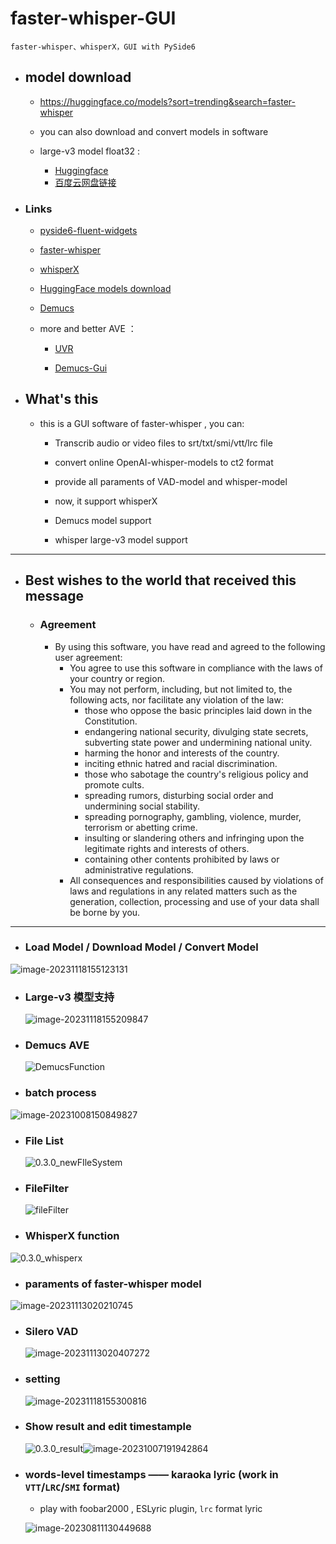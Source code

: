 # faster-whisper-GUI

    faster-whisper、whisperX，GUI with PySide6

- ## model download

  - https://huggingface.co/models?sort=trending&search=faster-whisper

  - you can also download and convert models in software

  - large-v3 model float32 :
    - [Huggingface](https://huggingface.co/CheshireCC/faster-whisper-large-v3-float32)
    - [百度云网盘链接](https://pan.baidu.com/s/1JJJASDFd6iNyZkcEXEkq3g?pwd=sif3 )
    




- ### Links

    -   [pyside6-fluent-widgets](https://github.com/zhiyiYo/PyQt-Fluent-Widgets)

    -   [faster-whisper](https://github.com/guillaumekln/faster-whisper)

    -   [whisperX](https://github.com/m-bain/whisperX)

    -   [HuggingFace models download](https://huggingface.co/models)

    -   [Demucs](https://github.com/facebookresearch/demucs)

    -   more and better AVE ：

        -   [UVR](https://github.com/Anjok07/ultimatevocalremovergui#installation)

        -   [Demucs-Gui](https://github.com/CarlGao4/Demucs-Gui)

            

- ## What's this

  - this is a GUI software of faster-whisper , you can:
    - Transcrib audio or video files to srt/txt/smi/vtt/lrc file

    - convert online OpenAI-whisper-models to ct2 format

    - provide all paraments of VAD-model and whisper-model

    - now, it support whisperX

    - Demucs model support

    - whisper large-v3 model support

        

------



- ## Best wishes to the world that received this message ##

    - ### Agreement

        - By using this software, you have read and agreed to the following user agreement:
            - You agree to use this software in compliance with the laws of your country or region.
            - You may not perform, including, but not limited to, the following acts, nor facilitate any violation of the law:
                -   those who oppose the basic principles laid down in the Constitution.
                -   endangering national security, divulging state secrets, subverting state power and undermining national unity.
                -   harming the honor and interests of the country.
                -   inciting ethnic hatred and racial discrimination.
                -   those who sabotage the country's religious policy and promote cults.
                -   spreading rumors, disturbing social order and undermining social stability.
                -   spreading pornography, gambling, violence, murder, terrorism or abetting crime.
                -   insulting or slandering others and infringing upon the legitimate rights and interests of others.
                -   containing other contents prohibited by laws or administrative regulations.
            - All consequences and responsibilities caused by violations of laws and regulations in any related matters such as the generation, collection, processing and use of your data shall be borne by you.


---

- ### Load Model / Download Model / Convert Model

![image-20231118155123131](./README.assets/image-20231118155123131.png)

- ### Large-v3 模型支持

  ![image-20231118155209847](./README.assets/image-20231118155209847.png)

- ### Demucs AVE

  ![DemucsFunction](./README.assets/DemucsFunction.png)
  
- ### batch process

![image-20231008150849827](./README.assets/image-20231008150849827.png)

- ### File List

  ![0.3.0_newFIleSystem](./README.assets/0.3.0_newFIleSystem.png)
- ### FileFilter

  ![fileFilter](./README.assets/fileFilter.png)
- ### WhisperX function

![0.3.0_whisperx](./README.assets/0.3.0_whisperx.png)

- ### paraments of faster-whisper model

![image-20231113020210745](./README.assets/image-20231113020210745.png)

- ### Silero VAD

    ![image-20231113020407272](./README.assets/image-20231113020407272.png)

- ### setting

    ![image-20231118155300816](./README.assets/image-20231118155300816.png)

- ### Show result and edit timestample

  ![0.3.0_result](./README.assets/0.3.0_result.png)![image-20231007191942864](./README.assets/image-20231007191942864.png)
- ### words-level timestamps —— karaoka lyric (work in `VTT`/`LRC`/`SMI` format)


  - play with foobar2000 , ESLyric plugin, `lrc` format lyric

  ![image-20230811130449688](./README.assets/image-20230811130449688.png)
